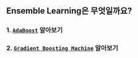 ## Ensemble Learning은 무엇일까요?
#####
### 1. [`AdaBoost`](https://github.com/lee-ju/ensemble/blob/main/adaboost.md) 알아보기
#####
### 2. [`Gradient Boosting Machine`](https://github.com/lee-ju/ensemble/blob/main/gbm.md) 알아보기
#####
